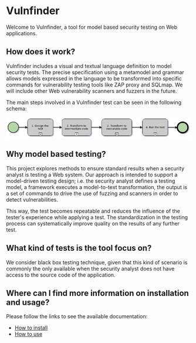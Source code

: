 # Vulnfinder
Welcome to Vulnfinder, a tool for model based security testing on Web applications.

## How does it work?

Vulnfinder includes a visual and textual language definition to model security tests. The precise specification using a metamodel and grammar allows models expressed in the language to be transformed into specific commands for vulnerability testing tools like ZAP proxy and SQLmap. We will include other Web vulnerability scanners and fuzzers in the future.

The main steps involved in a Vulnfinder test can be seen in the following schema:

![](images/phases.png)


## Why model based testing?

This project explores methods to ensure standard results when a security analyst is testing a Web system. Our approach is intended to support a model-driven testing design; i.e. the security analyst defines a testing model, a framework executes a model-to-text transformation, the output is a set of commands to drive the use of fuzzing and scanners in order to detect vulnerabilities.

This way, the test becomes repeatable and reduces the influence of the tester's experience while applying a test. The standardization in the testing process can systematically improve quality on the results of any further test.


## What kind of tests is the tool focus on?

We consider black box testing technique, given that this kind of scenario is commonly the only available when the security analyst does not have access to the source code of the application.


## Where can I find more information on installation and usage?

Please follow the links to see the available documentation:
 * [How to install](https://gitlab.com/ryepesg/vulnfinder/wikis/installation)
 * [How to use](https://gitlab.com/ryepesg/vulnfinder/wikis/beginners-guide)
